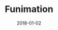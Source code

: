 ---
layout: site
title: "Funimation"
date: 2018-01-02
categories: [community]
version: 1.4.5
major: 1
minor: 4
patch: 5
slug: funimation
link: https://www.funimation.com/
submitter: lpolepeddi
permalink: /sites/:slug
---